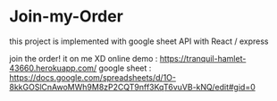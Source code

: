 # Join-my-Order

this project is implemented with google sheet API with React / express

join the order! it on me XD
online demo : https://tranquil-hamlet-43660.herokuapp.com/
google sheet : https://docs.google.com/spreadsheets/d/1O-8kkGOSlCnAwoMWh9M8zP2CQT9nff3KqT6vuVB-kNQ/edit#gid=0
